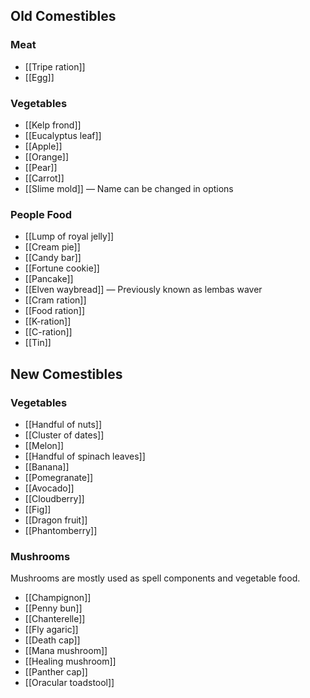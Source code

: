 ## Old Comestibles

### Meat

- [[Tripe ration]]
- [[Egg]]

### Vegetables

- [[Kelp frond]]
- [[Eucalyptus leaf]]
- [[Apple]]
- [[Orange]]
- [[Pear]]
- [[Carrot]]
- [[Slime mold]] — Name can be changed in options

### People Food

- [[Lump of royal jelly]]
- [[Cream pie]]
- [[Candy bar]]
- [[Fortune cookie]]
- [[Pancake]]
- [[Elven waybread]] — Previously known as lembas waver
- [[Cram ration]]
- [[Food ration]]
- [[K-ration]]
- [[C-ration]]
- [[Tin]]

## New Comestibles

### Vegetables

- [[Handful of nuts]]
- [[Cluster of dates]]
- [[Melon]]
- [[Handful of spinach leaves]]
- [[Banana]]
- [[Pomegranate]]
- [[Avocado]]
- [[Cloudberry]]
- [[Fig]]
- [[Dragon fruit]]
- [[Phantomberry]]

### Mushrooms

Mushrooms are mostly used as spell components and vegetable food.
- [[Champignon]]
- [[Penny bun]]
- [[Chanterelle]]
- [[Fly agaric]]
- [[Death cap]]
- [[Mana mushroom]]
- [[Healing mushroom]]
- [[Panther cap]]
- [[Oracular toadstool]]